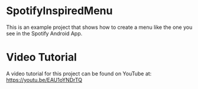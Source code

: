 # SpotifyInspiredMenu
This is an example project that shows how to create a menu like the one you see in the Spotify Android App.

# Video Tutorial
A video tutorial for this project can be found on YouTube at: https://youtu.be/EAU1oYNDrTQ
